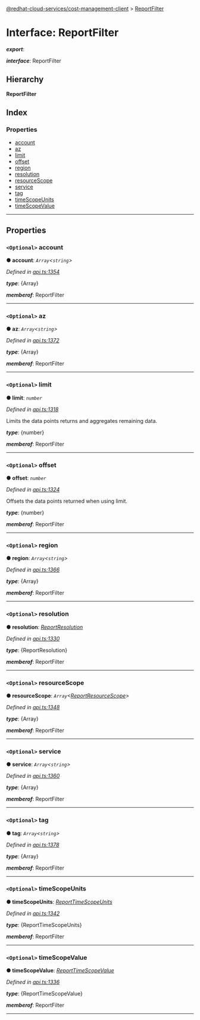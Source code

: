 [@redhat-cloud-services/cost-management-client](../README.md) > [ReportFilter](../interfaces/reportfilter.md)

# Interface: ReportFilter

*__export__*: 

*__interface__*: ReportFilter

## Hierarchy

**ReportFilter**

## Index

### Properties

* [account](reportfilter.md#account)
* [az](reportfilter.md#az)
* [limit](reportfilter.md#limit)
* [offset](reportfilter.md#offset)
* [region](reportfilter.md#region)
* [resolution](reportfilter.md#resolution)
* [resourceScope](reportfilter.md#resourcescope)
* [service](reportfilter.md#service)
* [tag](reportfilter.md#tag)
* [timeScopeUnits](reportfilter.md#timescopeunits)
* [timeScopeValue](reportfilter.md#timescopevalue)

---

## Properties

<a id="account"></a>

### `<Optional>` account

**● account**: *`Array`<`string`>*

*Defined in [api.ts:1354](https://github.com/RedHatInsights/javascript-clients/blob/master/packages/cost-management/api.ts#L1354)*

*__type__*: {Array}

*__memberof__*: ReportFilter

___
<a id="az"></a>

### `<Optional>` az

**● az**: *`Array`<`string`>*

*Defined in [api.ts:1372](https://github.com/RedHatInsights/javascript-clients/blob/master/packages/cost-management/api.ts#L1372)*

*__type__*: {Array}

*__memberof__*: ReportFilter

___
<a id="limit"></a>

### `<Optional>` limit

**● limit**: *`number`*

*Defined in [api.ts:1318](https://github.com/RedHatInsights/javascript-clients/blob/master/packages/cost-management/api.ts#L1318)*

Limits the data points returns and aggregates remaining data.

*__type__*: {number}

*__memberof__*: ReportFilter

___
<a id="offset"></a>

### `<Optional>` offset

**● offset**: *`number`*

*Defined in [api.ts:1324](https://github.com/RedHatInsights/javascript-clients/blob/master/packages/cost-management/api.ts#L1324)*

Offsets the data points returned when using limit.

*__type__*: {number}

*__memberof__*: ReportFilter

___
<a id="region"></a>

### `<Optional>` region

**● region**: *`Array`<`string`>*

*Defined in [api.ts:1366](https://github.com/RedHatInsights/javascript-clients/blob/master/packages/cost-management/api.ts#L1366)*

*__type__*: {Array}

*__memberof__*: ReportFilter

___
<a id="resolution"></a>

### `<Optional>` resolution

**● resolution**: *[ReportResolution](../enums/reportresolution.md)*

*Defined in [api.ts:1330](https://github.com/RedHatInsights/javascript-clients/blob/master/packages/cost-management/api.ts#L1330)*

*__type__*: {ReportResolution}

*__memberof__*: ReportFilter

___
<a id="resourcescope"></a>

### `<Optional>` resourceScope

**● resourceScope**: *`Array`<[ReportResourceScope](../enums/reportresourcescope.md)>*

*Defined in [api.ts:1348](https://github.com/RedHatInsights/javascript-clients/blob/master/packages/cost-management/api.ts#L1348)*

*__type__*: {Array}

*__memberof__*: ReportFilter

___
<a id="service"></a>

### `<Optional>` service

**● service**: *`Array`<`string`>*

*Defined in [api.ts:1360](https://github.com/RedHatInsights/javascript-clients/blob/master/packages/cost-management/api.ts#L1360)*

*__type__*: {Array}

*__memberof__*: ReportFilter

___
<a id="tag"></a>

### `<Optional>` tag

**● tag**: *`Array`<`string`>*

*Defined in [api.ts:1378](https://github.com/RedHatInsights/javascript-clients/blob/master/packages/cost-management/api.ts#L1378)*

*__type__*: {Array}

*__memberof__*: ReportFilter

___
<a id="timescopeunits"></a>

### `<Optional>` timeScopeUnits

**● timeScopeUnits**: *[ReportTimeScopeUnits](../enums/reporttimescopeunits.md)*

*Defined in [api.ts:1342](https://github.com/RedHatInsights/javascript-clients/blob/master/packages/cost-management/api.ts#L1342)*

*__type__*: {ReportTimeScopeUnits}

*__memberof__*: ReportFilter

___
<a id="timescopevalue"></a>

### `<Optional>` timeScopeValue

**● timeScopeValue**: *[ReportTimeScopeValue](../enums/reporttimescopevalue.md)*

*Defined in [api.ts:1336](https://github.com/RedHatInsights/javascript-clients/blob/master/packages/cost-management/api.ts#L1336)*

*__type__*: {ReportTimeScopeValue}

*__memberof__*: ReportFilter

___


